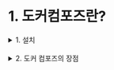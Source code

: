 # 1. 도커컴포즈란?

<details markdown="1">
<summary>1. 설치</summary>

## 설치

### docker 설치
```
curl -fsSL https://get.docker.com/ | sudo sh

sudo usermod -aG docker $USER
```

### docker-compose 설치
```
sudo curl -L "https://github.com/docker/compose/releases/download/1.24.0/docker-compose-$(uname -s)-$(uname -m)" -o /usr/local/bin/docker-compose

sudo chmod +x /usr/local/bin/docker-compose
```

</details>
</br>

<details markdown="1">
<summary>2. 도커 컴포즈의 장점</summary>

## 도커 컴포즈의 장점(사용하는 이유)

### 1. docker 실행 명령어를 일일이 입력하기가 복잡해서
1. 예시 1) nginx 컨테이너 실행
```
docker run -it nginx
```

2. 예시 2) nginx 컨테이너 실행 + 호스트의 8080 포트 연결
```docker
docker run -it -p 8080:80 nginx
```

3. 예시 3) nginx 컨테이너 실행 + 호스트의 8080 포트 연결 + 컨테이너 종료시 자동 삭제
```docker
docker run -it -p 8080:80 --rm nginx
```

4. 예시 4) nginx 컨테이너 실행 + 호스트의 8080 포트 연결 + 컨테이너 종료시 자동 삭제 + 호스트의 디렉터리를 컨테이너 안에 링크
```html
# ~/project/nginx/index.html
<html>
<body>
<h1>Hello Docker-Compose</h1>
</body>
</html>
```

```docker
docker run -it -p 8080:80 --rm -v $(pwd):/usr/share/nginx/html/ nginx
```

### 2. 컨테이너끼리 연결하기 편해서
- 준비) django-sample 이미지를 빌드합니다
```docker
git clone https://github.com/raccoonyy/django-sample-for-docker-compose.git django-sample

cd django-sample

docker build -t django-sample .
```

1. 예시 1) django 컨테이너 실행 + postgres 컨테이너 실행
```docker
docker run --rm -d --name django \
  -p 8000:8000 \
  django-sample
​
docker run --rm -d --name postgres \
  -e POSTGRES_DB=djangosample \
  -e POSTGRES_USER=sampleuser \
  -e POSTGRES_PASSWORD=samplesecret \
  postgres
```

2. 예시 2) postgres 컨테이너 실행 + django 컨테이너 실행 + 서로 연결하기
```docker
docker run --rm -d --name postgres \
  -e POSTGRES_DB=djangosample \
  -e POSTGRES_USER=sampleuser \
  -e POSTGRES_PASSWORD=samplesecret \
  postgres
​
docker run -d --rm \
  -p 8000:8000 \
  -e DJANGO_DB_HOST=db \
  --link postgres:db \
  django-sample
```
</details>
</br>